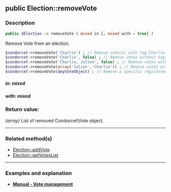 ## public Election::removeVote

### Description    

```php
public $Election -> removeVote ( mixed in [, mixed with = true] )
```

Remove Vote from an election.

```php
$condorcet->removeVote('Charlie') ; // Remove vote(s) with tag Charlie
$condorcet->removeVote('Charlie', false) ; // Remove votes without tag Charlie
$condorcet->removeVote('Charlie, Julien', false) ; // Remove votes without tag Charlie AND without tag Julien.
$condorcet->removeVote(array('Julien','Charlie')) ; // Remove votes with tag Charlie OR with tag Julien.
$condorcet->removeVote($myVoteObject) ; // Remove a specific registered Vote.
```    


##### **in:** *mixed*   
    



##### **with:** *mixed*   
    



### Return value:   

*(array)* List of removed Condorcet\Vote object.


---------------------------------------

### Related method(s)      

* [Election::addVote](../Election%20Class/public%20Election--addVote.md)    
* [Election::getVotesList](../Election%20Class/public%20Election--getVotesList.md)    

---------------------------------------

### Examples and explanation

* **[Manual - Vote management](https://github.com/julien-boudry/Condorcet/wiki/II-%23-B.-Vote-management-%23-2.-Manage-Vote)**    
